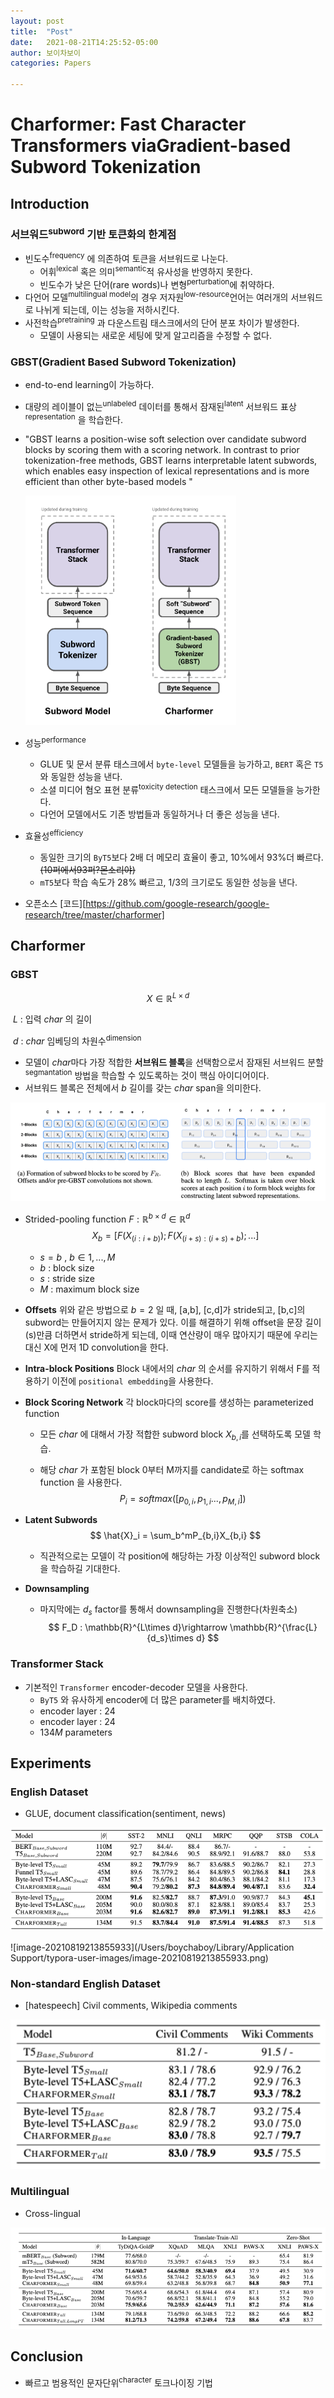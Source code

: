 ```yaml
---
layout: post
title:  "Post"
date:   2021-08-21T14:25:52-05:00
author: 보이차보이
categories: Papers

---
```


# Charformer: Fast Character Transformers viaGradient-based Subword Tokenization

## Introduction

### 서브워드<sup>subword</sup> 기반 토큰화의 한계점

- 빈도수<sup>frequency</sup>  에 의존하여 토큰을 서브워드로 나눈다. 
  - 어휘<sup>lexical</sup> 혹은 의미<sup>semantic</sup>적 유사성을 반영하지 못한다. 
  - 빈도수가 낮은 단어(rare words)나 변형<sup>perturbation</sup>에 취약하다. 
- 다언어 모델<sup>multilingual model</sup>의 경우 저자원<sup>low-resource</sup>언어는 여러개의 서브워드로 나뉘게 되는데, 이는 성능을 저하시킨다. 
- 사전학습<sup>pretraining</sup> 과 다운스트림 태스크에서의 단어 분포 차이가 발생한다. 
  - 모델이 사용되는 새로운 세팅에 맞게 알고리즘을 수정할 수 없다. 

### GBST(Gradient Based Subword Tokenization)

- end-to-end learning이 가능하다. 

- 대량의 레이블이 없는<sup>unlabeled</sup> 데이터를 통해서 잠재된<sup>latent</sup> 서브워드 표상<sup>representation</sup> 을 학습한다. 

- "GBST  learns  a  position-wise soft selection over candidate subword blocks by scoring them with a scoring network. In contrast to prior tokenization-free methods, GBST learns interpretable latent subwords, which enables easy inspection of lexical representations and is more efficient than other byte-based models "

  <img src="_posts/img/image-20210819142515732.png" alt="image-20210819142515732" style="zoom:75%;" />

- 성능<sup>performance</sup>

  - GLUE 및 문서 분류 태스크에서 `byte-level` 모델들을 능가하고, `BERT` 혹은 `T5`와 동일한 성능을 낸다.
  - 소셜 미디어 혐오 표현 분류<sup>toxicity detection</sup> 태스크에서 모든 모델들을 능가한다. 
  - 다언어 모델에서도 기존 방법들과 동일하거나 더 좋은 성능을 낸다. 

- 효율성<sup>efficiency</sup>

  - 동일한 크기의 `ByT5`보다 2배 더 메모리 효율이 좋고, 10%에서 93%더 빠르다.~~(10퍼에서93퍼?몬소리야)~~ 
  - `mT5`보다 학습 속도가 28% 빠르고, 1/3의 크기로도 동일한 성능을 낸다. 

- 오픈소스 [코드][https://github.com/google-research/google-research/tree/master/charformer]

## Charformer

### GBST

$$
X\in\mathbb{R}^{L\times d}
$$

​	$L$ : 입력 $char$ 의 길이

​	$d$ : $char$ 임베딩의 차원수<sup>dimension</sup>

- 모델이 $char$마다 가장 적합한 **서브워드 블록**을 선택함으로서 잠재된 서브워드 분할<sup>segmantation</sup> 방법을 학습할 수 있도록하는 것이 핵심 아이디어이다. 
- 서브워드 블록은 전체에서 $b$ 길이를 갖는 $char$ span을 의미한다. 

![image-20210819144813229](_posts/img/image-20210819144813229.png)

- Strided-pooling function $F : \mathbb{R}^{b\times d}\in\mathbb{R}^d$
  $$
  X_b = [F(X_{(i:i+b)}); F(X_{(i+s):(i+s)+b});...]
  $$

  - $s = b$ , $b\in1,...,M$
  - $b$ : block size
  - $s$ : stride size
  - $M$ : maximum block size

- **Offsets** 위와 같은 방법으로 $b=2$ 일 때, [a,b], [c,d]가 stride되고, [b,c]의 subword는 만들어지지 않는 문제가 있다. 이를 해결하기 위해 offset을 문장 길이(s)만큼 더하면서 stride하게 되는데, 이때 연산량이 매우 많아지기 때문에 우리는 대신 X에 먼저 1D convolution을 한다. 

- **Intra-block Positions** Block 내에서의 $char$ 의 순서를 유지하기 위해서 F를 적용하기 이전에 `positional embedding`을 사용한다. 

- **Block Scoring Network** 각 block마다의 score를 생성하는 parameterized function

  - 모든 $char$ 에 대해서 가장 적합한 subword block $X_{b,i}$를 선택하도록 모델 학습.

  - 해당 $char$ 가 포함된 block 0부터 M까지를 candidate로 하는 softmax function 을 사용한다. 
    $$
    P_i = softmax([p_{0,i}, p_{1,i}...,p_{M,i}])
    $$

- **Latent Subwords**
  $$
  \hat{X}_i = \sum_b^mP_{b,i}X_{b,i}
  $$

  - 직관적으로는 모델이 각 position에 해당하는 가장 이상적인 subword block을 학습하길 기대한다.

- **Downsampling**

  - 마지막에는 $d_s$ factor를 통해서 downsampling을 진행한다(차원축소)
    $$
    F_D : \mathbb{R}^{L\times d}\rightarrow \mathbb{R}^{\frac{L}{d_s}\times d}
    $$

### Transformer Stack

- 기본적인 `Transformer` encoder-decoder 모델을 사용한다.  
  - `ByT5` 와 유사하게 encoder에 더 많은 parameter를 배치하였다. 
  - encoder layer : 24
  - encoder layer : 24
  - $134M$ parameters

## Experiments

### English Dataset

- GLUE, document classification(sentiment, news)

![image-20210819213513275](/_posts/img/image-20210819213513275.png)

![image-20210819213855933](/Users/boychaboy/Library/Application Support/typora-user-images/image-20210819213855933.png)

### Non-standard English Dataset

- [hatespeech] Civil comments, Wikipedia comments

![image-20210819213749694](/_posts/img/image-20210819213749694.png)

### Multilingual

- Cross-lingual 

![image-20210819213946250](/_posts/img/image-20210819213946250.png)

## Conclusion

- 빠르고 범용적인 문자단위<sup>character</sup> 토크나이징 기법
